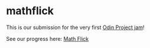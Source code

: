 # mathflick
This is our submission for the very first <a href="https://itch.io/jam/top-jam-1" target="_blank">Odin Project jam</a>!

See our progress here: <a href="https://Appletri.github.io/mathflick/" target="_blank">Math Flick</a>
